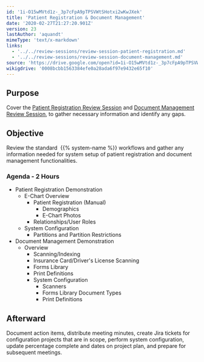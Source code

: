 ```yaml
---
id: '1i-O15wMVtd1z-_3p7cFpA9pTPSVWtSHotxi2wKwJXek'
title: 'Patient Registration & Document Management'
date: '2020-02-27T21:27:20.901Z'
version: 23
lastAuthor: 'aquandt'
mimeType: 'text/x-markdown'
links:
  - '../../review-sessions/review-session-patient-registration.md'
  - '../../review-sessions/review-session-document-management.md'
source: 'https://drive.google.com/open?id=1i-O15wMVtd1z-_3p7cFpA9pTPSVWtSHotxi2wKwJXek'
wikigdrive: '0008bcbb1563384efe0a28ada6f97e9432e65f10'
---
```

## Purpose

Cover the [Patient Registration Review Session](../../review-sessions/review-session-patient-registration.md) and [Document Management Review Session](../../review-sessions/review-session-document-management.md), to gather necessary information and identify any gaps.

## Objective

Review the standard  {{% system-name %}} workflows and gather any information needed for system setup of patient registration and document management functionalities.

### Agenda - 2 Hours

* Patient Registration Demonstration
    * E-Chart Overview
        * Patient Registration (Manual)
            * Demographics
            * E-Chart Photos
        * Relationships/User Roles
    * System Configuration
        * Partitions and Partition Restrictions
* Document Management Demonstration
    * Overview
        * Scanning/Indexing
        * Insurance Card/Driver's License Scanning
        * Forms Library
        * Print Definitions
        * System Configuration
            * Scanners
            * Forms Library Document Types
            * Print Definitions

## Afterward

Document action items, distribute meeting minutes, create Jira tickets for configuration projects that are in scope, perform system configuration, update percentage complete and dates on project plan, and prepare for subsequent meetings.
